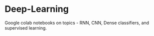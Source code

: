 # Deep-Learning
Google colab notebooks on topics - RNN, CNN, Dense classifiers, and supervised learning.
